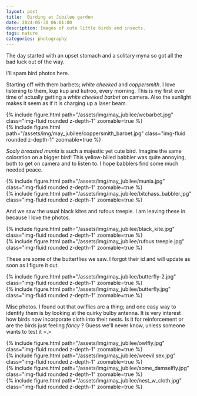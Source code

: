 ```yaml
---
layout: post
title:  Birding at Jubilee garden 
date: 2024-05-30 06:01:00
description: Images of cute little birds and insects.
tags: nature
categories: photography
---
```

The day started with an upset stomach and a solitary myna so got all the bad luck out of the way.

I'll spam bird photos here.

Starting off with them barbets; *white cheeked* and *coppersmith*. I love listening to them, kup kup and kutroo, every morning. 
This is my first ever time of actually getting a *white cheeked barbet* on camera. Also the sunlight makes it seem as if it is charging up a laser beam.

<div class="row mt-3">
    <div class="col-sm mt-3 mt-md-0">
        {% include figure.html path="/assets/img/may_jubilee/wcbarbet.jpg" class="img-fluid rounded z-depth-1" zoomable=true %}
    </div>
    <div class="col-sm mt-3 mt-md-0">
        {% include figure.html path="/assets/img/may_jubilee/coppersmith_barbet.jpg" class="img-fluid rounded z-depth-1" zoomable=true %}
    </div>
</div>

*Scaly breasted munia* is such a majestic yet cute bird. Imagine the same coloration on a bigger bird! This yellow-billed babbler was quite annoying, both to get on camera and to listen to. I hope babblers find some much needed peace.

<div class="row mt-3">
    <div class="col-sm mt-3 mt-md-0">
        {% include figure.html path="/assets/img/may_jubilee/munia.jpg" class="img-fluid rounded z-depth-1" zoomable=true %}
    </div>
    <div class="col-sm mt-3 mt-md-0">
        {% include figure.html path="/assets/img/may_jubilee/bitchass_babbler.jpg" class="img-fluid rounded z-depth-1" zoomable=true %}
    </div>
</div>

And we saw the usual black kites and rufous treepie. I am leaving these in because I love the photos.

<div class="row mt-3">
    <div class="col-sm mt-3 mt-md-0">
        {% include figure.html path="/assets/img/may_jubilee/black_kite.jpg" class="img-fluid rounded z-depth-1" zoomable=true %}
    </div>
    <div class="col-sm mt-3 mt-md-0">
        {% include figure.html path="/assets/img/may_jubilee/rufous treepie.jpg" class="img-fluid rounded z-depth-1" zoomable=true %}
    </div>
</div>

These are some of the butterflies we saw. I forgot their id and will update as soon as I figure it out.

<div class="row mt-3">
    <div class="col-sm mt-3 mt-md-0">
        {% include figure.html path="/assets/img/may_jubilee/butterfly-2.jpg" class="img-fluid rounded z-depth-1" zoomable=true %}
    </div>
    <div class="col-sm mt-3 mt-md-0">
        {% include figure.html path="/assets/img/may_jubilee/butterfly.jpg" class="img-fluid rounded z-depth-1" zoomable=true %}
    </div>
</div>

Misc photos. I found out that owlflies are a thing; and one easy way to identify them is by looking at the quirky bulby antenna. It is very interest how birds now incorporate cloth into their nests. Is it for reinforcement or are the birds just feeling *fancy* ? Guess we'll never know, unless someone wants to test it >.>

<div class="row mt-3">
    <div class="col-sm mt-3 mt-md-0">
        {% include figure.html path="/assets/img/may_jubilee/owlfly.jpg" class="img-fluid rounded z-depth-1" zoomable=true %}
    </div>
    <div class="col-sm mt-3 mt-md-0">
        {% include figure.html path="/assets/img/may_jubilee/weevil sex.jpg" class="img-fluid rounded z-depth-1" zoomable=true %}
    </div>
</div>
<div class="row mt-3">
    <div class="col-sm mt-3 mt-md-0">
        {% include figure.html path="/assets/img/may_jubilee/some_damselfly.jpg" class="img-fluid rounded z-depth-1" zoomable=true %}
    </div>
    <div class="col-sm mt-3 mt-md-0">
        {% include figure.html path="/assets/img/may_jubilee/nest_w_cloth.jpg" class="img-fluid rounded z-depth-1" zoomable=true %}
    </div>
</div>